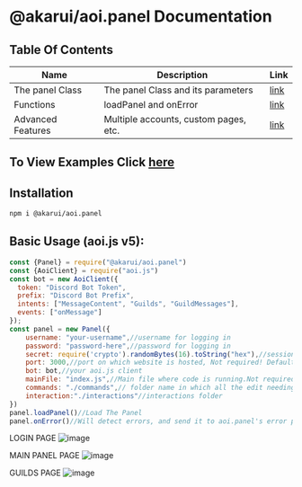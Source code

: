 # @akarui/aoi.panel Documentation

## Table Of Contents

| Name | Description | Link |
| -------- | -------- | -------- |
| The panel Class | The panel Class and its parameters | [link](https://github.com/AkaruiDevelopment/panel/blob/aoiv6/documentation/panel.md) | 
| Functions | loadPanel and onError | [link](https://github.com/AkaruiDevelopment/panel/blob/aoiv6/documentation/funcs.md) | 
| Advanced Features | Multiple accounts, custom pages, etc. | [link](https://github.com/AkaruiDevelopment/panel/blob/aoiv6/documentation/advanced.md) | 

## To View Examples Click [here](https://github.com/AkaruiDevelopment/panel/blob/aoiv6/examples/)


## Installation

```bash
npm i @akarui/aoi.panel
```

## Basic Usage (aoi.js v5):
```javascript
const {Panel} = require("@akarui/aoi.panel")
const {AoiClient} = require("aoi.js")
const bot = new AoiClient({
  token: "Discord Bot Token",
  prefix: "Discord Bot Prefix",
  intents: ["MessageContent", "Guilds", "GuildMessages"],
  events: ["onMessage"]
});
const panel = new Panel({
    username: "your-username",//username for logging in
    password: "password-here",//password for logging in
    secret: require('crypto').randomBytes(16).toString("hex"),//session secret
    port: 3000,//port on which website is hosted, Not required! Default 3000
    bot: bot,//your aoi.js client
    mainFile: "index.js",//Main file where code is running.Not required, default taken from package.json
    commands: "./commands",// folder name in which all the edit needing files are there.
    interaction:"./interactions"//interactions folder
})
panel.loadPanel()//Load The Panel
panel.onError()//Will detect errors, and send it to aoi.panel's error page.
```
LOGIN PAGE
![image](https://user-images.githubusercontent.com/85351846/203999818-50ff6898-fdee-49c8-8ade-0f94df4c0248.png)

MAIN PANEL PAGE
![image](https://user-images.githubusercontent.com/85351846/204000002-d2de03e3-d4cd-4791-80b3-afbbc8225863.png)

GUILDS PAGE
![image](https://user-images.githubusercontent.com/85351846/204000224-d1ff27f2-ed6d-4da4-8f93-27ece09d09a4.png)

